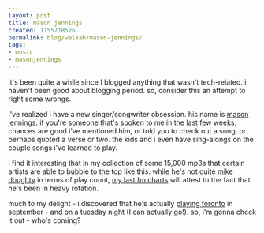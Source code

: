 ```yaml
---
layout: post
title: mason jennings
created: 1155718526
permalink: blog/walkah/mason-jennings/
tags:
- music
- masonjennings
---
```

<p>it's been quite a while since I blogged anything that wasn't tech-related. i haven't been good about blogging period. so, consider this an attempt to right some wrongs.</p>

<p>i've realized i have a new singer/songwriter obsession. his name is <a href="http://www.masonjennings.com/">mason jennings</a>. if you're someone that's spoken to me in the last few weeks, chances are good i've mentioned him, or told you to check out a song, or perhaps quoted a verse or two. the kids and i even have sing-alongs on the couple songs i've learned to play.</p>

<p>i find it interesting that in my collection of some 15,000 mp3s that certain artists are able to bubble to the top like this. while he's not quite <a href="http://www.mikedoughty.com/">mike doughty</a> in terms of play count, <a href="http://www.last.fm/user/walkah/charts">my last.fm charts</a> will attest to the fact that he's been in heavy rotation.</p>

<p>much to my delight - i discovered that he's actually <a href="http://upcoming.org/event/98819/">playing toronto</a> in september - and on a tuesday night (I can actually go!). so, i'm gonna check it out - who's coming? </p>
